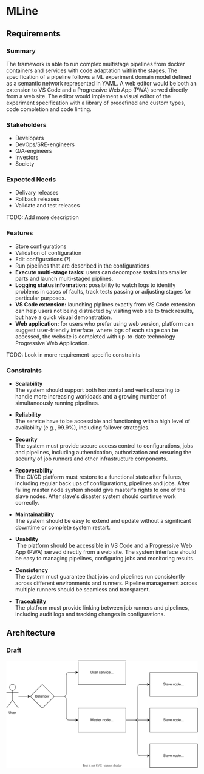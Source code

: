 # MLine

## Requirements

### Summary

The framework is able to run complex multistage pipelines from docker containers and services with code adaptation within the stages. The specification of a pipeline follows a ML experiment domain model defined as a semantic network represented in YAML. A web editor would be both an extension to VS Code and a Progressive Web App (PWA) served directly from a web site. The editor would implement a visual editor of the experiment specification with a library of predefined and custom types, code completion and code linting.

### Stakeholders

- Developers
- DevOps/SRE-engineers
- Q/A-engineers
- Investors
- Society

### Expected Needs

- Delivary releases
- Rollback releases
- Validate and test releases

TODO: Add more description
### Features

- Store configurations
- Validation of configuration
- Edit configurations (?)
- Run pipelines that are described in the configurations
- **Execute multi-stage tasks:** users can decompose tasks into smaller parts and launch multi-staged piplines.
- **Logging status information:** possibility to watch logs to identify problems in cases of faults, track tests passing or adjusting stages for particular purposes.
- **VS Code extension:** launching piplines exactly from VS Code extension can help users not being distracted by visiting web site to track results, but have a quick visual demonstration.
- **Web application:** for users who prefer using web version, platform can suggest user-friendly interface, where logs of each stage can be accessed, the website is completed with up-to-date technology Progressive Web Application.
  
TODO: Look in more requirement-specific constraints 
### Constraints

- **Scalability**  
The system should support both horizontal and vertical scaling to handle more increasing workloads and a growing number of simultaneously running pipelines.
  
- **Reliability**   
The service have to be accessible and functioning with a high level of availability (e.g., 99.9%), including failover strategies.
  
- **Security**   
The system must provide secure access control to configurations, jobs and pipelines, including authentication, authorization and ensuring the security of job runners and other infrastructure components.

- **Recoverability**   
The CI/CD platform must restore to a functional state after failures, including regular back ups of configurations, pipelines and jobs. After failing master node system should give master's rights to one of the slave nodes. After slave's disaster system should continue work correctly.

- **Maintainability**   
The system should be easy to extend and update without a significant downtime or complete system restart.

- **Usability**   
 The platform should be accessible in VS Code and a Progressive Web App (PWA) served directly from a web site. The system interface should be easy to managing pipelines, configuring jobs and monitoring results. 

- **Consistency**   
The system must guarantee that jobs and pipelines run consistently across different environments and runners. Pipeline management across multiple runners should be seamless and transparent.

- **Traceability**   
The platfrom must provide linking between job runners and pipelines, including audit logs and tracking changes in configurations.


## Architecture

### Draft

![Architecture](diagrams/draft-architecture.drawio.svg)
